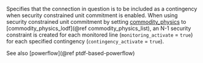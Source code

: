 Specifies that the connection in question is to be included as a contingency when security constrained unit commitment is enabled. When using security constrained unit commitment by setting [commodity\_physics](@ref) to [commodity\_physics\_lodf](@ref commodity_physics_list), an N-1 security constraint is created for each monitored line (`monitoring_activate` = `true`) for each specified contingency (`contingency_activate` = `true`).

See also [powerflow](@ref ptdf-based-powerflow)
